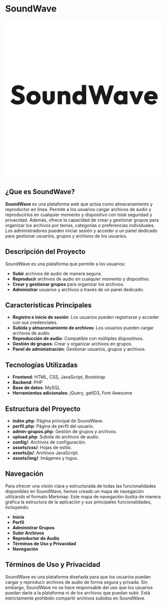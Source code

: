 # SoundWave

![SoundWave Logo](assets/img/LogoEntero.png)
## ¿Que es SoundWave?
**SoundWave** es una plataforma web que actúa como almacenamiento y reproductor en 
línea. Permite a los usuarios cargar archivos de audio y reproducirlos en cualquier 
momento y dispositivo con total seguridad y privacidad. Además, ofrece la capacidad de 
crear y gestionar grupos para organizar los archivos por temas, categorías o preferencias 
individuales. Los administradores pueden iniciar sesión y acceder a un panel dedicado para 
gestionar usuarios, grupos y archivos de los usuarios.

## Descripción del Proyecto

SoundWave es una plataforma que permite a los usuarios:
- **Subir** archivos de audio de manera segura.
- **Reproducir** archivos de audio en cualquier momento y dispositivo.
- **Crear y gestionar grupos** para organizar los archivos.
- **Administrar** usuarios y archivos a través de un panel dedicado.

## Características Principales

- **Registro e inicio de sesión**: Los usuarios pueden registrarse y acceder con sus credenciales.
- **Subida y almacenamiento de archivos**: Los usuarios pueden cargar archivos de audio.
- **Reproducción de audio**: Compatible con múltiples dispositivos.
- **Gestión de grupos**: Crear y organizar archivos en grupos.
- **Panel de administración**: Gestionar usuarios, grupos y archivos.

## Tecnologías Utilizadas

- **Frontend**: HTML, CSS, JavaScript, Bootstrap
- **Backend**: PHP
- **Base de datos**: MySQL
- **Herramientas adicionales**: jQuery, getID3, Font Awesome

## Estructura del Proyecto

- **index.php**: Página principal de SoundWave.
- **perfil.php**: Página de perfil del usuario.
- **admin-grupos.php**: Gestión de grupos y archivos.
- **upload.php**: Subida de archivos de audio.
- **config/**: Archivos de configuración.
- **assets/css/**: Hojas de estilo.
- **assets/js/**: Archivos JavaScript.
- **assets/img/**: Imágenes y logos.

## Navegación

Para ofrecer una visión clara y estructurada de todas las funcionalidades disponibles en SoundWave, hemos creado un mapa de navegación utilizando el formato Markmap. Este mapa de navegación ilustra de manera gráfica la estructura de la aplicación y sus principales funcionalidades, incluyendo:

- **Inicio**
- **Perfil**
- **Administrar Grupos**
- **Subir Archivos**
- **Reproductor de Audio**
- **Términos de Uso y Privacidad**
- **Navegación**

## Términos de Uso y Privacidad

SoundWave es una plataforma diseñada para que los usuarios puedan cargar y reproducir archivos de audio de forma segura y privada. Sin embargo, SoundWave no se hace responsable del uso que los usuarios puedan darle a la plataforma ni de los archivos que puedan subir. Está estrictamente prohibido compartir archivos subidos en SoundWave.
